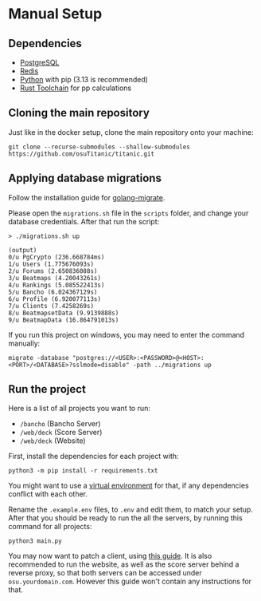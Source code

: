 
# Manual Setup

## Dependencies

- [PostgreSQL](https://www.postgresql.org/)
- [Redis](https://redis.io/)
- [Python](https://www.python.org/) with pip (3.13 is recommended)
- [Rust Toolchain](https://rustup.rs/) for pp calculations

## Cloning the main repository

Just like in the docker setup, clone the main repository onto your machine:

```
git clone --recurse-submodules --shallow-submodules https://github.com/osuTitanic/titanic.git
```

## Applying database migrations

Follow the installation guide for [golang-migrate](https://github.com/golang-migrate/migrate/blob/master/cmd/migrate/README.md#installation).

Please open the `migrations.sh` file in the `scripts` folder, and change your database credentials.
After that run the script:

```shell
> ./migrations.sh up

(output)
0/u PgCrypto (236.668784ms)
1/u Users (1.775676093s)
2/u Forums (2.650836088s)
3/u Beatmaps (4.20043261s)
4/u Rankings (5.085522413s)
5/u Bancho (6.024367129s)
6/u Profile (6.920077113s)
7/u Clients (7.4258269s)
8/u BeatmapsetData (9.9139888s)
9/u BeatmapData (16.864791013s)
```

If you run this project on windows, you may need to enter the command manually:

```shell
migrate -database "postgres://<USER>:<PASSWORD>@<HOST>:<PORT>/<DATABASE>?sslmode=disable" -path ../migrations up
```

## Run the project

Here is a list of all projects you want to run:

- `/bancho` (Bancho Server)
- `/web/deck` (Score Server)
- `/web/deck` (Website)

First, install the dependencies for each project with:

```shell
python3 -m pip install -r requirements.txt
```

You might want to use a [virtual environment](https://docs.python.org/3/tutorial/venv.html) for that, if any dependencies conflict with each other.

Rename the `.example.env` files, to `.env` and edit them, to match your setup.
After that you should be ready to run the all the servers, by running this command for all projects:

```shell
python3 main.py
```

You may now want to patch a client, using [this guide](https://github.com/osuTitanic/clients/blob/main/PATCHING.md). It is also recommended to run the website, as well as the score server behind a reverse proxy, so that both servers can be accessed under `osu.yourdomain.com`. However this guide won't contain any instructions for that.